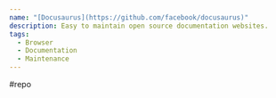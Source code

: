 ```yaml
---
name: "[Docusaurus](https://github.com/facebook/docusaurus)"
description: Easy to maintain open source documentation websites.
tags:
  - Browser
  - Documentation
  - Maintenance
---
```

#repo